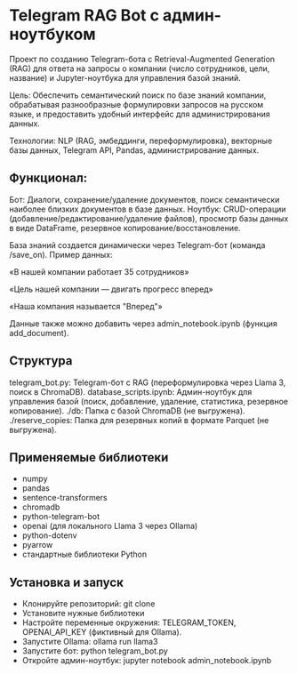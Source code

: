 # Telegram RAG Bot с админ-ноутбуком
Проект по созданию Telegram-бота с Retrieval-Augmented Generation (RAG) для ответа на запросы о компании (число сотрудников, цели, название) и Jupyter-ноутбука для управления базой знаний.

Цель: Обеспечить семантический поиск по базе знаний компании, обрабатывая разнообразные формулировки запросов на русском языке, и предоставить удобный интерфейс для администрирования данных.

Технологии: NLP (RAG, эмбеддинги, переформулировка), векторные базы данных, Telegram API, Pandas, администрирование данных.

## Функционал:
Бот: Диалоги, сохранение/удаление документов, поиск семантически наиболее близких документов в базе данных.
Ноутбук: CRUD-операции (добавление/редактирование/удаление файлов), просмотр базы данных в виде DataFrame, резервное копирование/восстановление.

База знаний создается динамически через Telegram-бот (команда /save_on). Пример данных:

«В нашей компании работает 35 сотрудников»

«Цель нашей компании — двигать прогресс вперед»

«Наша компания называется "Вперед"»

Данные также можно добавить через admin_notebook.ipynb (функция add_document).

## Структура

telegram_bot.py: Telegram-бот с RAG (переформулировка через Llama 3, поиск в ChromaDB).
database_scripts.ipynb: Админ-ноутбук для управления базой (поиск, добавление, удаление, статистика, резервное копирование).
./db: Папка с базой ChromaDB (не выгружена).
./reserve_copies: Папка для резервных копий в формате Parquet (не выгружена).

## Применяемые библиотеки

- numpy
- pandas
- sentence-transformers
- chromadb
- python-telegram-bot
- openai (для локального Llama 3 через Ollama)
- python-dotenv
- pyarrow
- стандартные библиотеки Python

## Установка и запуск

- Клонируйте репозиторий: git clone <repo-url>
- Установите нужные библиотеки
- Настройте переменные окружения: TELEGRAM_TOKEN, OPENAI_API_KEY (фиктивный для Ollama).
- Запустите Ollama: ollama run llama3
- Запустите бот: python telegram_bot.py
- Откройте админ-ноутбук: jupyter notebook admin_notebook.ipynb
